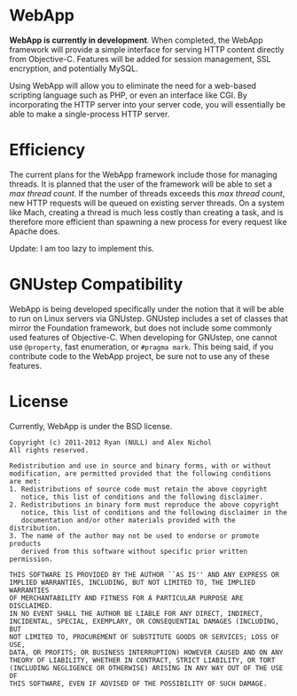 WebApp
======

**WebApp is currently in development**. When completed, the WebApp framework will provide a simple interface for serving HTTP content directly from Objective-C.  Features will be added for session management, SSL encryption, and potentially MySQL.

Using WebApp will allow you to eliminate the need for a web-based scripting language such as PHP, or even an interface like CGI.  By incorporating the HTTP server into your server code, you will essentially be able to make a single-process HTTP server.

Efficiency
==========

The current plans for the WebApp framework include those for managing threads.  It is planned that the user of the framework will be able to set a *max thread count*.  If the number of threads exceeds this *max thread count*, new HTTP requests will be queued on existing server threads.  On a system like Mach, creating a thread is much less costly than creating a task, and is therefore more efficient than spawning a new process for every request like Apache does.

Update: I am too lazy to implement this.

GNUstep Compatibility
=====================

WebApp is being developed specifically under the notion that it will be able to run on Linux servers via GNUstep.  GNUstep includes a set of classes that mirror the Foundation framework, but does not include some commonly used features of Objective-C.  When developing for GNUstep, one cannot use ```@property```, fast enumeration, or ```#pragma mark```.  This being said, if you contribute code to the WebApp project, be sure not to use any of these features.

License
=======

Currently, WebApp is under the BSD license.

	Copyright (c) 2011-2012 Ryan (NULL) and Alex Nichol
	All rights reserved.

	Redistribution and use in source and binary forms, with or without
	modification, are permitted provided that the following conditions
	are met:
	1. Redistributions of source code must retain the above copyright
	   notice, this list of conditions and the following disclaimer.
	2. Redistributions in binary form must reproduce the above copyright
	   notice, this list of conditions and the following disclaimer in the
	   documentation and/or other materials provided with the distribution.
	3. The name of the author may not be used to endorse or promote products
	   derived from this software without specific prior written permission.

	THIS SOFTWARE IS PROVIDED BY THE AUTHOR ``AS IS'' AND ANY EXPRESS OR
	IMPLIED WARRANTIES, INCLUDING, BUT NOT LIMITED TO, THE IMPLIED WARRANTIES
	OF MERCHANTABILITY AND FITNESS FOR A PARTICULAR PURPOSE ARE DISCLAIMED.
	IN NO EVENT SHALL THE AUTHOR BE LIABLE FOR ANY DIRECT, INDIRECT,
	INCIDENTAL, SPECIAL, EXEMPLARY, OR CONSEQUENTIAL DAMAGES (INCLUDING, BUT
	NOT LIMITED TO, PROCUREMENT OF SUBSTITUTE GOODS OR SERVICES; LOSS OF USE,
	DATA, OR PROFITS; OR BUSINESS INTERRUPTION) HOWEVER CAUSED AND ON ANY
	THEORY OF LIABILITY, WHETHER IN CONTRACT, STRICT LIABILITY, OR TORT
	(INCLUDING NEGLIGENCE OR OTHERWISE) ARISING IN ANY WAY OUT OF THE USE OF
	THIS SOFTWARE, EVEN IF ADVISED OF THE POSSIBILITY OF SUCH DAMAGE.
